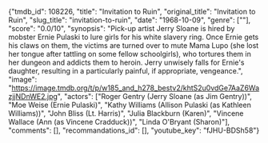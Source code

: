 {"tmdb_id": 108226, "title": "Invitation to Ruin", "original_title": "Invitation to Ruin", "slug_title": "invitation-to-ruin", "date": "1968-10-09", "genre": [""], "score": "0.0/10", "synopsis": "Pick-up artist Jerry Sloane is hired by mobster Ernie Pulaski to lure girls for his white slavery ring. Once Ernie gets his claws on them, the victims are turned over to mute Mama Lupo (she lost her tongue after tattling on some fellow schoolgirls), who tortures them in her dungeon and addicts them to heroin. Jerry unwisely falls for Ernie's daughter, resulting in a particularly painful, if appropriate, vengeance.", "image": "https://image.tmdb.org/t/p/w185_and_h278_bestv2/khtS2u0vdGe7AaZ6WazjjNDnWE2.jpg", "actors": ["Roger Gentry (Jerry Sloane (as Jim Gentry))", "Moe Weise (Ernie Pulaski)", "Kathy Williams (Allison Pulaski (as Kathleen Williams))", "John Bliss (Lt. Harris)", "Julia Blackburn (Karen)", "Vincene Wallace (Ann (as Vincene Cradduck))", "Linda O'Bryant (Sharon)"], "comments": [], "recommandations_id": [], "youtube_key": "fJHU-BDSh58"}